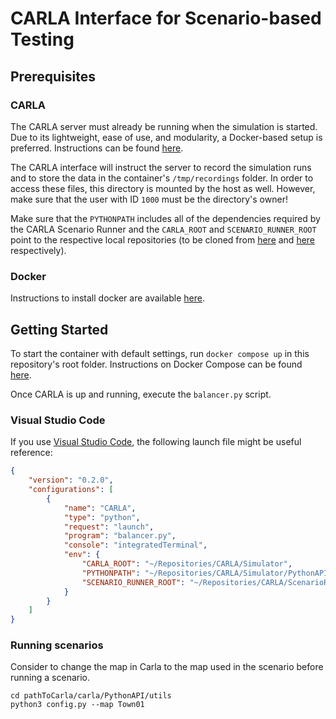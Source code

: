 # CARLA Interface for Scenario-based Testing

## Prerequisites

### CARLA

The CARLA server must already be running when the simulation is started. Due to its lightweight, ease of use, and modularity, a Docker-based setup is preferred. Instructions can be found [here](https://carla.readthedocs.io/en/latest/build_docker/).

The CARLA interface will instruct the server to record the simulation runs and to store the data in the container's `/tmp/recordings` folder. In order to access these files, this directory is mounted by the host as well. However, make sure that the user with ID `1000` must be the directory's owner!

Make sure that the `PYTHONPATH` includes all of the dependencies required by the CARLA Scenario Runner and the `CARLA_ROOT` and `SCENARIO_RUNNER_ROOT` point to the respective local repositories (to be cloned from [here](https://github.com/carla-simulator/carla) and [here](https://github.com/carla-simulator/scenario_runner) respectively).

### Docker

Instructions to install docker are available [here](https://docs.docker.com/engine/install/ubuntu/#install-using-the-repository).

## Getting Started

To start the container with default settings, run `docker compose up` in this repository's root folder. Instructions on Docker Compose can be found [here](https://docs.docker.com/compose/).

Once CARLA is up and running, execute the `balancer.py` script.

### Visual Studio Code

If you use [Visual Studio Code](https://code.visualstudio.com/), the following launch file might be useful reference:

```json
{
    "version": "0.2.0",
    "configurations": [
        {
            "name": "CARLA",
            "type": "python",
            "request": "launch",
            "program": "balancer.py",
            "console": "integratedTerminal",
            "env": {
                "CARLA_ROOT": "~/Repositories/CARLA/Simulator",
                "PYTHONPATH": "~/Repositories/CARLA/Simulator/PythonAPI/carla/dist/carla-0.9.13-py3.7-linux-x86_64.egg:~/Repositories/CARLA/Simulator/PythonAPI/carla/agents:~/Repositories/CARLA/Simulator/PythonAPI/carla:~/Repositories/CARLA/ScenarioRunner",
                "SCENARIO_RUNNER_ROOT": "~/Repositories/CARLA/ScenarioRunner"
            }
        }
    ]
}
```
### Running scenarios

Consider to change the map in Carla to the map used in the scenario before running a scenario.

```
cd pathToCarla/carla/PythonAPI/utils
python3 config.py --map Town01
```
